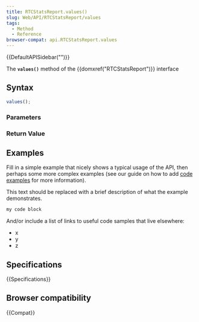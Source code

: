 ```yaml
---
title: RTCStatsReport.values()
slug: Web/API/RTCStatsReport/values
tags:
  - Method
  - Reference
browser-compat: api.RTCStatsReport.values
---
```

{{DefaultAPISidebar("")}}

The **`values()`** method of the {{domxref("RTCStatsReport")}} interface 

## Syntax

```js
values();
```

### Parameters



### Return Value



## Examples

Fill in a simple example that nicely shows a typical usage of the API, then perhaps some more complex examples (see our guide on how to add [code examples](/en-US/docs/MDN/Contribute/Structures/Code_examples) for more information).

This text should be replaced with a brief description of what the example demonstrates.

```js
my code block
```

And/or include a list of links to useful code samples that live elsewhere:

*   x
*   y
*   z

## Specifications

{{Specifications}}

## Browser compatibility

{{Compat}}

